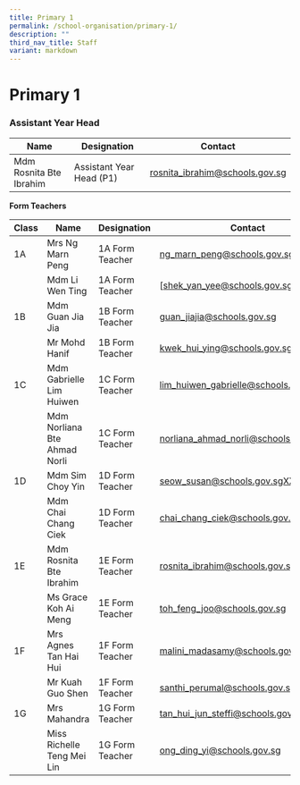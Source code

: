 ```yaml
---
title: Primary 1
permalink: /school-organisation/primary-1/
description: ""
third_nav_title: Staff
variant: markdown
---
```

# **Primary 1**

### Assistant Year Head



| Name | Designation | Contact |
| -------- | -------- | -------- 
| Mdm Rosnita Bte Ibrahim     |  Assistant Year Head (P1)  | [rosnita_ibrahim@schools.gov.sg](rosnita_ibrahim@schools.gov.sg)    |

**Form Teachers**


| Class | Name | Designation | Contact | 
| -------- | -------- | -------- |-------- |
| 1A | Mrs Ng Marn Peng     |  1A Form Teacher	    |  ng_marn_peng@schools.gov.sg
| | Mdm Li Wen Ting |	1A Form Teacher	| [shek_yan_yee@schools.gov.sgXXchange
|1B	| Mdm Guan Jia Jia	| 1B Form Teacher	|guan_jiajia@schools.gov.sg
| |Mr Mohd Hanif	|1B Form Teacher|	kwek_hui_ying@schools.gov.sgXXchange
|1C	|Mdm Gabrielle Lim Huiwen  |	1C Form Teacher	| lim_huiwen_gabrielle@schools.gov.sg
| | Mdm Norliana Bte Ahmad Norli|	1C Form Teacher	| norliana_ahmad_norli@schools.gov.sg
| 1D |	Mdm Sim Choy Yin |	1D Form Teacher	| seow_susan@schools.gov.sgXXchange
| | Mdm Chai Chang Ciek	| 1D Form Teacher	| chai_chang_ciek@schools.gov.sg
| 1E	| Mdm Rosnita Bte Ibrahim |	1E Form Teacher	| rosnita_ibrahim@schools.gov.sg
| | Ms Grace Koh Ai Meng	| 1E Form Teacher	| [toh_feng_joo@schools.gov.sg](toh_feng_joo@schools.gov.sg) |
| 1F |	Mrs Agnes Tan Hai Hui |	1F Form Teacher	| [malini_madasamy@schools.gov.sg](malini_madasamy@schools.gov.sg) |
||Mr Kuah Guo Shen |	1F Form Teacher	|[santhi_perumal@schools.gov.sg](santhi_perumal@schools.gov.sg)|
|1G	| Mrs Mahandra  |	1G Form Teacher	| [tan_hui_jun_steffi@schools.gov.sg](tan_hui_jun_steffi@schools.gov.sg) |
| | Miss Richelle Teng Mei Lin	| 1G Form Teacher	|[ong_ding_yi@schools.gov.sg](ong_ding_yi@schools.gov.sg) |